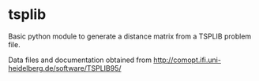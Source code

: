 # tsplib
Basic python module to generate a distance matrix from a TSPLIB problem file.

Data files and documentation obtained from http://comopt.ifi.uni-heidelberg.de/software/TSPLIB95/
